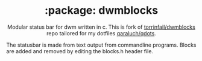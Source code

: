 <h1 align="center">:package: dwmblocks</h1>
<p align="center">
  Modular status bar for dwm written in c.
  This is fork of <a href="https://github.com/torrinfail/dwmblocks" target="_blank">torrinfail/dwmblocks</a> repo tailored for my dotfiles <a href="https://github.com/qaraluch/qdots" target="_blank">qaraluch/qdots</a>.
</p>

The statusbar is made from text output from commandline programs.
Blocks are added and removed by editing the blocks.h header file.
